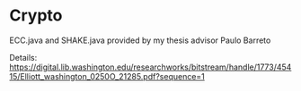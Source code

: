 # Crypto

ECC.java and SHAKE.java provided by my thesis advisor Paulo Barreto

Details: https://digital.lib.washington.edu/researchworks/bitstream/handle/1773/45415/Elliott_washington_0250O_21285.pdf?sequence=1
